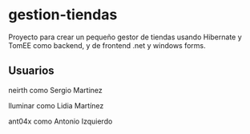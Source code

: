 # gestion-tiendas
Proyecto para crear un pequeño gestor de tiendas usando Hibernate y TomEE como backend, y de frontend .net y windows forms.

## Usuarios
neirth como Sergio Martinez

lluminar como Lidia Martínez

ant04x como Antonio Izquierdo
